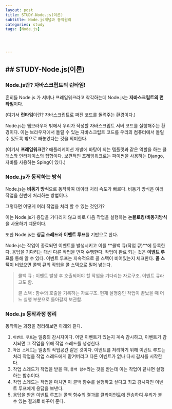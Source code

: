 ```yaml
---
layout: post
title: STUDY-Node.js(이론)
subtitle: Node.js개념과 동작원리
categories: study
tags: [Node.js]




---
```




## ## STUDY-Node.js(이론)

### Node.js란? 자바스크립트의 런타임!

흔히들 Node.js 가 서버나 프레임워크라고 착각하는데 Node.js는 **자바스크립트의 런타임**이다.

(여기서 **런타임**이란? 자바스크립트로 짜진 코드를 돌려주는 환경이다.)

Node.js는 웹브라우저 밖에서 우리가 작성할 자바스크립트 서버 코드를 실행해주는 환경이다. 이는 브라우저에서 돌릴 수 있는 자바스크립트 코드를 우리의 컴퓨터에서 돌릴 수 있도록 밖으로 빼놓았다는 것을 의미한다.

(여기서 **프레임워크**란? 애플리케이션 개발에 바탕이 되는 템플릿과 같은 역할을 하는 클래스와 인터페이스의 집합이다. 보편적인 프레임워크로는 파이썬을 사용하는 Django, 자바를 사용하는 Sping이 있다.)



### Node.js가 동작하는 방식

Node.js는 **비동기 방식**으로 동작하여 데이터 처리 속도가 빠르다. 비동기 방식은 여러 작업을 한번에 처리하는 방법이다.

그렇다면 어떻게 여러 작업을 처리 할 수 있는 것인가?

이는 Node.js가 응답을 기다리지 않고 바로 다음 작업을 실행하는 **논블로킹/비동기방식**을 사용하기 떄문이다.

또한 Node.js는 **싱글 스레드**와 **이벤트 루프**를 기반으로 한다.

Node.js는 작업이 종료되면 이벤트를 발생시키고 이를 **콜백 큐(작업 큐)**에 등록한다. 응답을 기다리는 대신 다른 작업을 먼저 수행한다. 작업이 완료 되는 것은 **이벤트 루프**를 통해 알 수 있다. 이벤트 루프는 지속적으로 콜 스택이 비어있는지 체크한다. **콜 스택**이 비었으면 콜백 큐의 작업을 콜 스택으로 밀어 넣는다.

> 콜백 큐 : 이벤트 발생 후 호출되어야 할 작업을 기다리는 자료구조. 이벤트 큐라고도 함.
>
> 콜 스택 : 함수의 호출을 기록하는 자료구조. 현재 실행중인 작업이 끝났을 때 어느 실행 부분으로 돌아갈지 보관함.



### Node.js 동작과정 정리

동작하는 과정을 정리해보면 아래와 같다.

1. `이벤트 루프`는 일종의 감시자이다. 어떤 이벤트가 있는지 계속 감시하고, 이벤트가 감지되면 그 작업을 위해 작업 스레드를 생성한다.
2. `작업 스레드`는 일종의 작업공간 같은 것이다. 이벤트를 처리하기 위해 이벤트 루프는 처리 작업을 작업 스레드에게 맡겨버리고 다른 이벤트가 없나 다시 감시를 시작한다.
3. 작업 스레드가 작업을 받을 때, `콜백 함수`라는 것을 받는데 이는 작업이 끝나면 실행하는 함수이다.
4. 작업 스레드는 작업을 마치면 이 콜백 함수를 실행하고 싶다고 최고 감시자인 이벤트 루프에게 응답을 보낸다.
5. 응답을 받은 이벤트 루프는 콜백 함수의 결과를 클라이언트에 전송하여 우리가 볼 수 있는 결과로 바꾸어 준다.